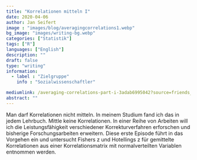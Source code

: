 ```yaml
---
title: "Korrelationen mitteln I"
date: 2020-04-06
author: Jan Seifert
image : "images/blog/averagingcorrelations1.webp"
bg_image: "images/writing-bg.webp"
categories: ["Statistik"]
tags: ["R"]
languages: ["English"]
description: ""
draft: false
type: "writing"
information:
  - label : "Zielgruppe"
    info : "Sozialwissenschaftler"

mediumlink: /averaging-correlations-part-i-3adab6995042?source=friends_link&sk=fb1db5120d0122304f92e4e54c4cba3d
abstract: ""
---
```


Man darf Korrelationen nicht mitteln. In meinem Studium fand ich das in jedem Lehrbuch. Mittle keine Korrelationen. In einer Reihe von Arbeiten will ich die Leistungsfähigkeit verschiedener Korrekturverfahren erforschen und bisherige Forschungsarbeiten erweitern. Diese erste Episode führt in das Vorgehen ein und untersucht Fishers z und Hotellings z für gemittelte Korrelationen aus einer Korrelationsmatrix mit normalverteilten Variablen entnommen werden.
